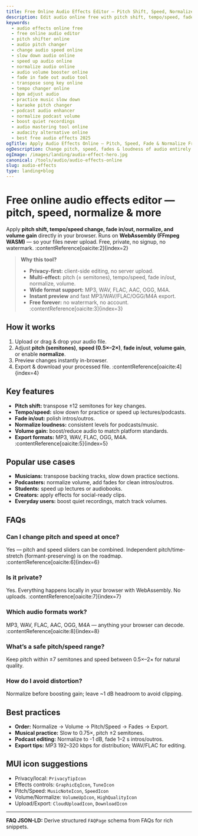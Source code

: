 ```yaml
---
title: Free Online Audio Effects Editor – Pitch Shift, Speed, Normalize & Fade (No Signup)
description: Edit audio online free with pitch shift, tempo/speed, fade in/out, normalize, and volume boost/reduce. Convert & export MP3, WAV, FLAC, OGG, M4A. Private, fast & watermark-free.
keywords:
  - audio effects online free
  - free online audio editor
  - pitch shifter online
  - audio pitch changer
  - change audio speed online
  - slow down audio online
  - speed up audio online
  - normalize audio online
  - audio volume booster online
  - fade in fade out audio tool
  - transpose song key online
  - tempo changer online
  - bpm adjust audio
  - practice music slow down
  - karaoke pitch changer
  - podcast audio enhancer
  - normalize podcast volume
  - boost quiet recordings
  - audio mastering tool online
  - audacity alternative online
  - best free audio effects 2025
ogTitle: Apply Audio Effects Online – Pitch, Speed, Fade & Normalize Free
ogDescription: Change pitch, speed, fades & loudness of audio entirely in your browser. Free, private, and watermark-free.
ogImage: /images/landing/audio-effect-hero.jpg
canonical: /tools/audio/audio-effects-online
slug: audio-effects
type: landing+blog
---
```


# Free online audio effects editor — pitch, speed, normalize & more

Apply **pitch shift, tempo/speed change, fade in/out, normalize, and volume gain** directly in your browser. Runs on **WebAssembly (FFmpeg WASM)** — so your files never upload. Free, private, no signup, no watermark. :contentReference[oaicite:2]{index=2}

> **Why this tool?**
> - **Privacy-first:** client-side editing, no server upload.  
> - **Multi-effect:** pitch (± semitones), tempo/speed, fade in/out, normalize, volume.  
> - **Wide format support:** MP3, WAV, FLAC, AAC, OGG, M4A.  
> - **Instant preview** and fast MP3/WAV/FLAC/OGG/M4A export.  
> - **Free forever:** no watermark, no account. :contentReference[oaicite:3]{index=3}

## How it works
1. Upload or drag & drop your audio file.  
2. Adjust **pitch (semitones)**, **speed (0.5×–2×)**, **fade in/out**, **volume gain**, or enable **normalize**.  
3. Preview changes instantly in-browser.  
4. Export & download your processed file. :contentReference[oaicite:4]{index=4}

## Key features
- **Pitch shift:** transpose ±12 semitones for key changes.  
- **Tempo/speed:** slow down for practice or speed up lectures/podcasts.  
- **Fade in/out:** polish intros/outros.  
- **Normalize loudness:** consistent levels for podcasts/music.  
- **Volume gain:** boost/reduce audio to match platform standards.  
- **Export formats:** MP3, WAV, FLAC, OGG, M4A. :contentReference[oaicite:5]{index=5}

## Popular use cases
- **Musicians:** transpose backing tracks, slow down practice sections.  
- **Podcasters:** normalize volume, add fades for clean intros/outros.  
- **Students:** speed up lectures or audiobooks.  
- **Creators:** apply effects for social-ready clips.  
- **Everyday users:** boost quiet recordings, match track volumes.  

## FAQs
### Can I change pitch and speed at once?
Yes — pitch and speed sliders can be combined. Independent pitch/time-stretch (formant-preserving) is on the roadmap. :contentReference[oaicite:6]{index=6}

### Is it private?
Yes. Everything happens locally in your browser with WebAssembly. No uploads. :contentReference[oaicite:7]{index=7}

### Which audio formats work?
MP3, WAV, FLAC, AAC, OGG, M4A — anything your browser can decode. :contentReference[oaicite:8]{index=8}

### What’s a safe pitch/speed range?
Keep pitch within ±7 semitones and speed between 0.5×–2× for natural quality.

### How do I avoid distortion?
Normalize before boosting gain; leave ~1 dB headroom to avoid clipping.

## Best practices
- **Order:** Normalize → Volume → Pitch/Speed → Fades → Export.  
- **Musical practice:** Slow to 0.75×, pitch ±2 semitones.  
- **Podcast editing:** Normalize to -1 dB, fade 1–2 s intros/outros.  
- **Export tips:** MP3 192–320 kbps for distribution; WAV/FLAC for editing.  

## MUI icon suggestions
- Privacy/local: `PrivacyTipIcon`  
- Effects controls: `GraphicEqIcon`, `TuneIcon`  
- Pitch/Speed: `MusicNoteIcon`, `SpeedIcon`  
- Volume/Normalize: `VolumeUpIcon`, `HighQualityIcon`  
- Upload/Export: `CloudUploadIcon`, `DownloadIcon`  

---
**FAQ JSON-LD:** Derive structured `FAQPage` schema from FAQs for rich snippets.

